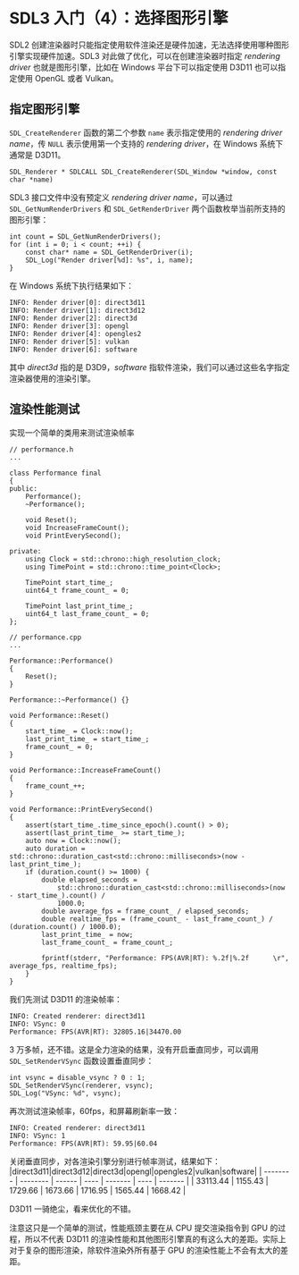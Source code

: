 # SDL3 入门（4）：选择图形引擎

SDL2 创建渲染器时只能指定使用软件渲染还是硬件加速，无法选择使用哪种图形引擎实现硬件加速。SDL3 对此做了优化，可以在创建渲染器时指定 *rendering driver* 也就是图形引擎，比如在 Windows 平台下可以指定使用 D3D11 也可以指定使用 OpenGL 或者 Vulkan。

## 指定图形引擎
`SDL_CreateRenderer` 函数的第二个参数 `name` 表示指定使用的 *rendering driver name*，传 `NULL` 表示使用第一个支持的 *rendering driver*，在 Windows 系统下通常是 D3D11。
```
SDL_Renderer * SDLCALL SDL_CreateRenderer(SDL_Window *window, const char *name)
```

SDL3 接口文件中没有预定义 *rendering driver name*，可以通过 `SDL_GetNumRenderDrivers` 和 `SDL_GetRenderDriver` 两个函数枚举当前所支持的图形引擎：
```
int count = SDL_GetNumRenderDrivers();
for (int i = 0; i < count; ++i) {
    const char* name = SDL_GetRenderDriver(i);
    SDL_Log("Render driver[%d]: %s", i, name);
}
```
在 Windows 系统下执行结果如下：
```
INFO: Render driver[0]: direct3d11
INFO: Render driver[1]: direct3d12
INFO: Render driver[2]: direct3d
INFO: Render driver[3]: opengl
INFO: Render driver[4]: opengles2
INFO: Render driver[5]: vulkan
INFO: Render driver[6]: software
```
其中 *direct3d* 指的是 D3D9，*software* 指软件渲染，我们可以通过这些名字指定渲染器使用的渲染引擎。

## 渲染性能测试
实现一个简单的类用来测试渲染帧率
```
// performance.h
...

class Performance final
{
public:
    Performance();
    ~Performance();

    void Reset();
    void IncreaseFrameCount();
    void PrintEverySecond();

private:
    using Clock = std::chrono::high_resolution_clock;
    using TimePoint = std::chrono::time_point<Clock>;

    TimePoint start_time_;
    uint64_t frame_count_ = 0;

    TimePoint last_print_time_;
    uint64_t last_frame_count_ = 0;
};
```
```
// performance.cpp
...

Performance::Performance()
{
    Reset();
}

Performance::~Performance() {}

void Performance::Reset()
{
    start_time_ = Clock::now();
    last_print_time_ = start_time_;
    frame_count_ = 0;
}

void Performance::IncreaseFrameCount()
{
    frame_count_++;
}

void Performance::PrintEverySecond()
{
    assert(start_time_.time_since_epoch().count() > 0);
    assert(last_print_time_ >= start_time_);
    auto now = Clock::now();
    auto duration = std::chrono::duration_cast<std::chrono::milliseconds>(now - last_print_time_);
    if (duration.count() >= 1000) {
        double elapsed_seconds =
            std::chrono::duration_cast<std::chrono::milliseconds>(now - start_time_).count() /
            1000.0;
        double average_fps = frame_count_ / elapsed_seconds;
        double realtime_fps = (frame_count_ - last_frame_count_) / (duration.count() / 1000.0);
        last_print_time_ = now;
        last_frame_count_ = frame_count_;

        fprintf(stderr, "Performance: FPS(AVR|RT): %.2f|%.2f      \r", average_fps, realtime_fps);
    }
}
```

我们先测试 D3D11 的渲染帧率：
```
INFO: Created renderer: direct3d11
INFO: VSync: 0
Performance: FPS(AVR|RT): 32805.16|34470.00   
```
3 万多帧，还不错。这是全力渲染的结果，没有开启垂直同步，可以调用 `SDL_SetRenderVSync` 函数设置垂直同步：
```
int vsync = disable_vsync ? 0 : 1;
SDL_SetRenderVSync(renderer, vsync);
SDL_Log("VSync: %d", vsync);
```
再次测试渲染帧率，60fps，和屏幕刷新率一致：
```
INFO: Created renderer: direct3d11
INFO: VSync: 1
Performance: FPS(AVR|RT): 59.95|60.04   
```

关闭垂直同步，对各渲染引擎分别进行帧率测试，结果如下：
|direct3d11|direct3d12|direct3d|opengl|opengles2|vulkan|software|
| -------- | -------- | ------ | ---- | ------- | ---- | ------- |
| 33113.44 | 1155.43 | 1729.66 | 1673.66 | 1716.95 | 1565.44 | 1668.42 |

D3D11 一骑绝尘，看来优化的不错。

注意这只是一个简单的测试，性能瓶颈主要在从 CPU 提交渲染指令到 GPU 的过程，所以不代表 D3D11 的渲染性能和其他图形引擎真的有这么大的差距。实际上对于复杂的图形渲染，除软件渲染外所有基于 GPU 的渲染性能上不会有太大的差距。